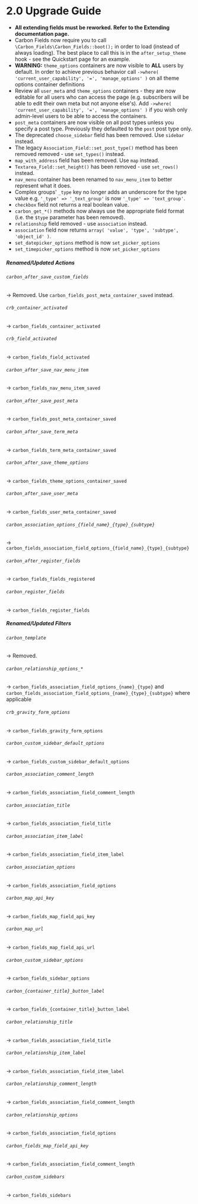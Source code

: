 # 2.0 Upgrade Guide

- __All extending fields must be reworked. Refer to the Extending documentation page.__
- Carbon Fields now require you to call `\Carbon_Fields\Carbon_Fields::boot();` in order to load (instead of always loading). The best place to call this is in the `after_setup_theme` hook - see the Quickstart page for an example.
- __WARNING:__ `theme_options` containers are now visible to __ALL__ users by default. In order to achieve previous behavior call `->where( 'current_user_capability', '=', 'manage_options' )` on all theme options container definitions
- Review all `user_meta` and `theme_options` containers - they are now editable for all users who can access the page (e.g. subscribers will be able to edit their own meta but not anyone else's). Add `->where( 'current_user_capability', '=', 'manage_options' )` if you wish only admin-level users to be able to access the containers.
- `post_meta` containers are now visible on all post types unless you specify a post type. Previously they defaulted to the `post` post type only.
- The deprecated `choose_sidebar` field has been removed. Use `sidebar` instead.
- The legacy `Association_Field::set_post_type()` method has been removed removed - use `set_types()` instead.
- `map_with_address` field has been removed. Use `map` instead.
- `Textarea_Field::set_height()` has been removed - use `set_rows()` instead.
- `nav_menu` container has been renamed to `nav_menu_item` to better represent what it does.
- Complex groups' `_type` key no longer adds an underscore for the type value e.g. `'_type' => '_text_group'` is now `'_type' => 'text_group'`.
- `checkbox` field not returns a real boolean value.
- `carbon_get_*()` methods now always use the appropriate field format (i.e. the `$type` parameter has been removed).
- `relationship` field removed - use `association` instead.
- `association` field now returns `array( 'value', 'type', 'subtype', 'object_id' )`.
- `set_datepicker_options` method is now `set_picker_options`
- `set_timepicker_options` method is now `set_picker_options`

##### Renamed/Updated Actions


###### `carbon_after_save_custom_fields`
-> Removed. Use `carbon_fields_post_meta_container_saved` instead.

###### `crb_container_activated`
-> `carbon_fields_container_activated`

###### `crb_field_activated`
-> `carbon_fields_field_activated`

###### `carbon_after_save_nav_menu_item`
-> `carbon_fields_nav_menu_item_saved`

###### `carbon_after_save_post_meta`
-> `carbon_fields_post_meta_container_saved`

###### `carbon_after_save_term_meta`
-> `carbon_fields_term_meta_container_saved`

###### `carbon_after_save_theme_options`
-> `carbon_fields_theme_options_container_saved`

###### `carbon_after_save_user_meta`
-> `carbon_fields_user_meta_container_saved`

###### `carbon_association_options_{field_name}_{type}_{subtype}`
-> `carbon_fields_association_field_options_{field_name}_{type}_{subtype}`

###### `carbon_after_register_fields`
-> `carbon_fields_fields_registered`

###### `carbon_register_fields`
-> `carbon_fields_register_fields`

##### Renamed/Updated Filters

###### `carbon_template`
-> Removed.

###### `carbon_relationship_options_*`
-> `carbon_fields_association_field_options_{name}_{type}` and `carbon_fields_association_field_options_{name}_{type}_{subtype}` where applicable

###### `crb_gravity_form_options`
-> `carbon_fields_gravity_form_options`

###### `carbon_custom_sidebar_default_options`
-> `carbon_fields_custom_sidebar_default_options`

###### `carbon_association_comment_length`
-> `carbon_fields_association_field_comment_length`

###### `carbon_association_title`
-> `carbon_fields_association_field_title`

###### `carbon_association_item_label`
-> `carbon_fields_association_field_item_label`

###### `carbon_association_options`
-> `carbon_fields_association_field_options`

###### `carbon_map_api_key`
-> `carbon_fields_map_field_api_key`

###### `carbon_map_url`
-> `carbon_fields_map_field_api_url`

###### `carbon_custom_sidebar_options`
-> `carbon_fields_sidebar_options`

###### `carbon_{container_title}_button_label`
-> `carbon_fields_{container_title}_button_label`

###### `carbon_relationship_title`
-> `carbon_fields_association_field_title`

###### `carbon_relationship_item_label`
-> `carbon_fields_association_field_item_label`

###### `carbon_relationship_comment_length`
-> `carbon_fields_association_field_comment_length`

###### `carbon_relationship_options`
-> `carbon_fields_association_field_options`

###### `carbon_fields_map_field_api_key`
-> `carbon_fields_association_field_comment_length`

###### `carbon_custom_sidebars`
-> `carbon_fields_sidebars`
